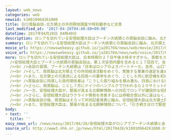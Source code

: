 ```yaml
---
layout: web_news
categories: web
newsid: k10010964261000
title: 日ロ首脳会談-北方領土の共同現地調査や特別墓参など合意
last_modified_at: '2017-04-28T04:40:00+09:00'
datetime: 2017年04月28日 04時40分
description: ロシアを訪れている安倍総理大臣はプーチン大統領との首脳会談に臨み、北方領土での共同経済活動の実現に向けて来月にも共同で現地調査を行うことや、北方領土の元島民による航空機を使った特別墓参を実施することなどで合意しました。また、両首脳は、緊張が高まる北朝鮮情勢への対応で、国連の場を含めて協力していくことで一致しました。
summary: ロシアを訪れている安倍総理大臣はプーチン大統領との首脳会談に臨み、北方領土での共同経済活動の実現に向けて来月にも共同で現地調査を行うことや、北方領土の元島民による航空機を使った特別墓参を実施することなどで合意しました。また、両首脳は、緊張が高まる北朝鮮情勢への対応で、国連の場を含めて協力していくことで一致しました。
movie_url: https://newswebeasy.github.io/ja201704/news/web/movie/2017/04/28/k10010964261000.mp4
voice_url: https://newswebeasy.github.io/ja201704/news/web/voice/2017/04/28/k10010964261000.mp3
more: ロシアを訪れている安倍総理大臣は、日本時間の２７日午後８時半すぎから、首都モスクワのクレムリンでプーチン大統領との日ロ首脳会談に臨みました。<br /><br
  />安倍総理大臣とプーチン大統領の首脳会談は、第１次安倍内閣を含めると１７回目で、会談は、少人数会合、通訳だけを交えた首脳どうしのもの、それに、両国の企業関係者も交えた拡大会合という形式で、３時間余りにわたって行われました。<br
  /><br />会談の冒頭、プーチン大統領は「日本はロシアのよきパートナーだ。去年、山口で話した結果、いろいろな合意が達成されたが、今までの数か月間でかなり進展が見られる」と述べました。これに対し、安倍総理大臣は「経済では８項目の協力プランで進展が見られる。きょうは平和条約問題を含む２国間関係、安全保障の問題、そして地域情勢について、２人で率直に話したい」と述べました。<br
  /><br />そして、両首脳は北方領土での共同経済活動をめぐり、実施する事業の選定を進めるため、来月にも企業経営者も交えて共同で現地調査を行うことで合意しました。<br
  /><br />また、北方領土の元島民による四島への墓参をめぐり、ことし６月に航空機を初めて利用した国後島と択捉島への特別墓参を実施するほか、８月に予定されている歯舞群島への墓参の際に、これまで国後島の古釜布の１か所で行われてきた出入域手続きを、歯舞群島付近で行うことでも合意しました。<br
  /><br />首脳会談に同席した政府関係者は「こうした取り組みを積み重ね、四島における協力で成果を出し、その姿を日本人と現在四島に住むロシア人が実感することが平和条約問題解決の意義に対する理解につながる」と述べました。<br
  /><br />さらに、両首脳は、ことし７月にドイツのハンブルクで行われるＧ２０サミットの際に会談することで一致したほか、安倍総理大臣は、ことし９月にウラジオストクで開かれる経済フォーラムに去年に続いて出席する意向を示しました。<br
  /><br />一方、安倍総理大臣が、緊張が高まる北朝鮮情勢への対応でロシアが建設的な役割を果たすよう促したのに対し、プーチン大統領は北朝鮮のミサイル発射や核実験に対する懸念を示し、国連の場を含めて協力していくことで一致しました。<br
  /><br />さらに、安倍総理大臣はウクライナ情勢を改善するには停戦合意以外に道はなく、ロシアを含むすべての当事者が建設的な行動をすべきだとプーチン大統領に伝えました。<br
  /><br />首脳会談の後、両首脳はそろって共同記者発表に臨み、安倍総理大臣は北方領土問題を含む平和条約交渉について、「ウラジーミルと私の間で平和条約の締結への道を進んでいきたい。平和条約問題を解決するという２人の合意に基づき、ゴールに向けて協力を力強いものにしたい」と述べました。これに対して、プーチン大統領は「ロシアと日本は最も難しい問題の解決に向けた準備ができている」と述べたうえで、平和条約について、「両国の国益にかなわなければならない」と述べました。<br
  /><br />また、安倍総理大臣は、緊張が高まる北朝鮮情勢について、「引き続き日ロで緊密に協力し、北朝鮮に対して、安保理決議を完全に順守し、さらなる挑発行為を自制するよう働きかけていくことで一致した」と述べました。一方、プーチン大統領は「レトリックに陥ることなく落ち着いて対話を続けていくべきで、６か国協議を再開することが必要だ」と述べ、２００８年を最後に中断している６か国協議を再開させる重要性を強調しました。
body:
- text: ''
  title: ''
easy_news_url: /news/easy/2017/04/28/安倍総理大臣がロシアでプーチン大統領と会う/
source_url: http://www3.nhk.or.jp/news/html/20170428/k10010964261000.html
...
```

